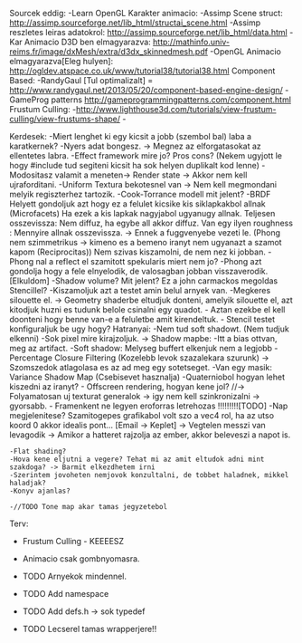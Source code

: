 Sourcek eddig:
	-Learn OpenGL
Karakter animacio:
	-Assimp Scene struct: http://assimp.sourceforge.net/lib_html/structai_scene.html
	-Assimp reszletes leiras adatokrol: http://assimp.sourceforge.net/lib_html/data.html
	-Kar Animacio D3D ben elmagyarazva: http://mathinfo.univ-reims.fr/image/dxMesh/extra/d3dx_skinnedmesh.pdf
	-OpenGL Animacio elmagyarazva[Eleg hulyen]: http://ogldev.atspace.co.uk/www/tutorial38/tutorial38.html 
Component Based:
	-RandyGaul [Tul optimalizalt] = http://www.randygaul.net/2013/05/20/component-based-engine-design/
	-GameProg patterns  http://gameprogrammingpatterns.com/component.html
Frustum Culling:
	-http://www.lighthouse3d.com/tutorials/view-frustum-culling/view-frustums-shape/
	-
	
Kerdesek:
	-Miert lenghet ki egy kicsit a jobb (szembol bal) laba a karatkernek?
		-Nyers adat bongesz. -> Megnez az elforgatasokat az ellentetes labra.
	-Effect framework mire jo? Pros cons? 
		(Nekem ugyjott le hogy #include tud segiteni kicsit ha sok helyen duplikalt kod lenne)
		-Modositasz valamit a meneten-> Render state -> Akkor nem kell ujraforditani.
		-Uniform Textura bekotesnel van -> Nem kell megmondani melyik regiszterhez tartozik.
	-Cook-Torrance modell mit jelent?
		-BRDF Helyett gondoljuk azt hogy ez a felulet kicsike kis siklapkakbol allnak (Microfacets)
		 Ha ezek a kis lapkak nagyjabol ugyanugy allnak. Teljesen osszevissza: Nem diffuz, ha egybe all akkor diffuz.
		 Van egy ilyen roughness : Mennyire allnak osszevissza. -> Ennek a fuggvenyebe vezeti le.
		 (Phong nem szimmetrikus -> kimeno es a bemeno iranyt nem ugyanazt a szamot kapom (Reciprocitas))
		 Nem szivas kiszamolni, de nem nez ki jobban.
	-Phong nal a reflect el szamitott spekularis miert nem jo?
		-Phong azt gondolja hogy a fele elnyelodik, de valosagban jobban visszaverodik. [Elkuldom]
	-Shadow volume? Mit jelent? Ez a john carmackos megoldas Stencillel?
		-Kiszamoljuk azt a testet amin belul arnyek van.
		-Megkeres silouette el. -> Geometry shaderbe eltudjuk donteni, amelyik silouette el, azt kitodjuk huzni es tudunk
		belole csinalni egy quadot.
		- Aztan ezekbe el kell doonteni hogy benne van-e a feluletbe amit kirendeltuk.
		- Stencil testet konfiguraljuk be ugy hogy?
		Hatranyai: -Nem tud soft shadowt. (Nem tudjuk elkenni)
				   -Sok pixel mire kirajzoljuk.
		 -> Shadow mapbe: -Itt a bias ottvan, meg az artifact.
						  -Soft shadow: Melyseg buffert elkenjuk nem a legjobb
									   -Percentage Closure Filtering (Kozelebb levok szazalekara szurunk)
												-> Szomszedok atlagolasa es az ad meg egy sotetseget.
								       -Van egy masik: Variance Shadow Map (Csebisevet hasznalja)
	-Quaterniobol hogyan lehet kiszedni az iranyt? 
	- Offscreen rendering, hogyan kene jol?
		//-> Folyamatosan uj texturat generalok -> igy nem kell szinkronizalni -> gyorsabb.
		- Framenkent ne legyen eroforras letrehozas !!!!!!!!![TODO]
	-Nap megjelenitese? Szamitogepes grafikabol volt szo a vec4 rol, ha az utso koord 0 akkor idealis pont… [Email -> Keplet]
		-> Vegtelen messzi van levagodik -> Amikor a hatteret rajzolja az ember, akkor beleveszi a napot is.
	
	-Flat shading?
	-Hova kene eljutni a vegere? Tehat mi az amit eltudok adni mint szakdoga? -> Barmit elkezdhetem irni
	-Szerintem jovoheten nemjovok konzultalni, de tobbet haladnek, mikkel haladjak?
	-Konyv ajanlas?
	
	-//TODO Tone map akar tamas jegyzetebol
	
	
Terv:
- Frustum Culling - KEEEESZ

- Animacio csak gombnyomasra.
- TODO Arnyekok mindennel.
- TODO Add namespace
- TODO Add defs.h -> sok typedef
- TODO Lecserel tamas wrapperjere!! 

